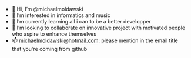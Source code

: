 - 👋 Hi, I’m @michaelmoldawski
- 👀 I’m interested in informatics and music
- 🌱 I’m currently learning all i can to be a better developper
- 💞️ I’m looking to collaborate on innovative project with motivated people who aspire to enhance themselves
- 📫 michaelmoldawski@hotmail.com: please mention in the email title that you're coming from github


